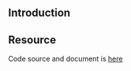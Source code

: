 ## Introduction

## Resource

Code source and document is [here](https://github.com/kcl-lang/artifacthub/tree/main/horizontal-pod-auto-scaler)
